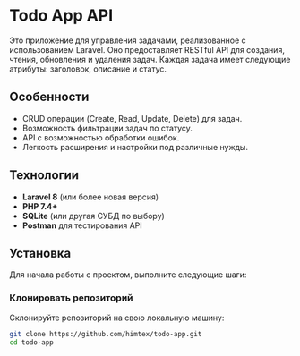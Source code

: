 # Todo App API

Это приложение для управления задачами, реализованное с использованием Laravel. Оно предоставляет RESTful API для создания, чтения, обновления и удаления задач. Каждая задача имеет следующие атрибуты: заголовок, описание и статус.

## Особенности

- CRUD операции (Create, Read, Update, Delete) для задач.
- Возможность фильтрации задач по статусу.
- API с возможностью обработки ошибок.
- Легкость расширения и настройки под различные нужды.

## Технологии
    
- **Laravel 8** (или более новая версия)
- **PHP 7.4+**
- **SQLite** (или другая СУБД по выбору)
- **Postman** для тестирования API

## Установка

Для начала работы с проектом, выполните следующие шаги:

### Клонировать репозиторий

Склонируйте репозиторий на свою локальную машину:

```bash
git clone https://github.com/himtex/todo-app.git
cd todo-app
